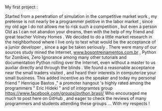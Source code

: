 My first project :

Started from a penetration of simulation in the competitive market
work , my pretense is not nearly be a programmer
petitive in the labor market , since my old age I do not
allows me to risk such a competition , but even a person
Old as I can not abandon your dreams, then with the help of my
friend and great teacher Volney Homes .
We decided to do a little market research in the neighborhood where I live only
to test what would be the acceptance of a junior developer , since a
age be taken seriously . There were many of our sources
study mined the Internet, www.bosontreinamentos.com.br , Python
for Zombies, Zero Ignorance among many other tutorials and documentation
Python rolling over the Internet, even without a master to us auxliar
directly and through the blinds . We found a reasonable acceptance
near the small traders visited , and heard their interests in
computerize your small business. This added incentive as the
speaker and today my personal friend " Henrique Bastos ," a promoter
hangout 's highly rated among the programmers " Eric Hideki " and
of integramtes group https://www.facebook.com/groups/python.brasil/
Who encouraged me much to post here on GitHub , and eager to
check the reviews of many programmers and students attending
these groups ... With my respects !